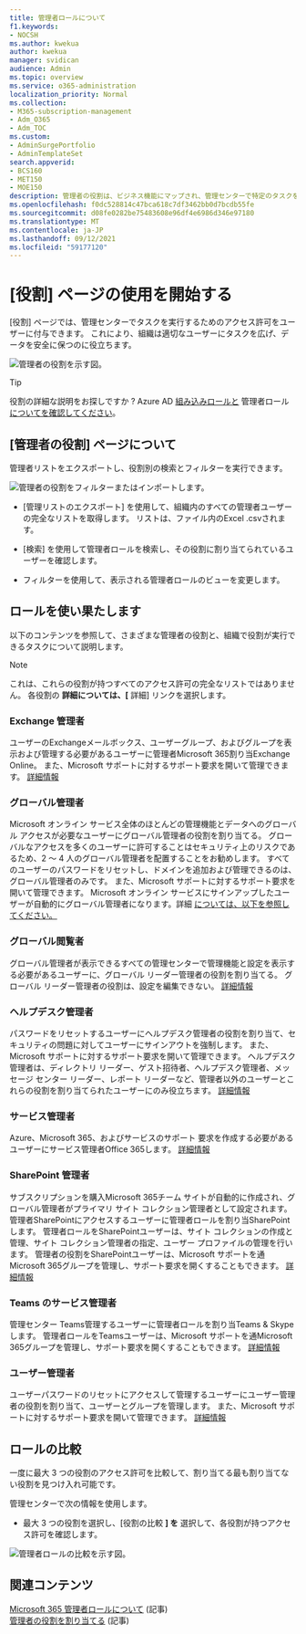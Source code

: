 ```yaml
---
title: 管理者ロールについて
f1.keywords:
- NOCSH
ms.author: kwekua
author: kwekua
manager: svidican
audience: Admin
ms.topic: overview
ms.service: o365-administration
localization_priority: Normal
ms.collection:
- M365-subscription-management
- Adm_O365
- Adm_TOC
ms.custom:
- AdminSurgePortfolio
- AdminTemplateSet
search.appverid:
- BCS160
- MET150
- MOE150
description: 管理者の役割は、ビジネス機能にマップされ、管理センターで特定のタスクを実行するためのアクセス許可を提供します。 たとえば、サービス管理者が Microsoft のサポート チケットを開きます。
ms.openlocfilehash: f0dc528814c47bca618c7df3462bb0d7bcdb55fe
ms.sourcegitcommit: d08fe0282be75483608e96df4e6986d346e97180
ms.translationtype: MT
ms.contentlocale: ja-JP
ms.lasthandoff: 09/12/2021
ms.locfileid: "59177120"
---
```

# <a name="get-started-with-the-roles-page"></a>[役割] ページの使用を開始する

[役割] ページでは、管理センターでタスクを実行するためのアクセス許可をユーザーに付与できます。 これにより、組織は適切なユーザーにタスクを広げ、データを安全に保つのに役立ちます。

![管理者の役割を示す図。](../../media/roles-main-page.png)

> [!TIP]
> 役割の詳細な説明をお探しですか ? Azure AD [組み込みロールと](/azure/active-directory/roles/permissions-reference) 管理者ロール [についてを確認してください](/microsoft-365/admin/add-users/about-admin-roles)。

## <a name="about-the-admin-roles-page"></a>[管理者の役割] ページについて

管理者リストをエクスポートし、役割別の検索とフィルターを実行できます。

![管理者の役割をフィルターまたはインポートします。](../../media/admin-role-page-options.png)

- [管理リストのエクスポート] を使用して、組織内のすべての管理者ユーザーの完全なリストを取得します。 リストは、ファイル内のExcel .csvされます。

- [検索] を使用して管理者ロールを検索し、その役割に割り当てられているユーザーを確認します。

- フィルターを使用して、表示される管理者ロールのビューを変更します。


## <a name="get-the-most-out-of-the-roles"></a>ロールを使い果たします

以下のコンテンツを参照して、さまざまな管理者の役割と、組織で役割が実行できるタスクについて説明します。

> [!NOTE]
これは、これらの役割が持つすべてのアクセス許可の完全なリストではありません。 各役割の **詳細については、[** 詳細] リンクを選択します。

### <a name="exchange-admin"></a>Exchange 管理者

ユーザーのExchangeメールボックス、ユーザーグループ、およびグループを表示および管理する必要があるユーザーに管理者Microsoft 365割り当Exchange Online。 また、Microsoft サポートに対するサポート要求を開いて管理できます。 [詳細情報](/microsoft-365/admin/add-users/about-exchange-online-admin-role)

### <a name="global-admin"></a>グローバル管理者

Microsoft オンライン サービス全体のほとんどの管理機能とデータへのグローバル アクセスが必要なユーザーにグローバル管理者の役割を割り当てる。 グローバルなアクセスを多くのユーザーに許可することはセキュリティ上のリスクであるため、2 〜 4 人のグローバル管理者を配置することをお勧めします。 すべてのユーザーのパスワードをリセットし、ドメインを追加および管理できるのは、グローバル管理者のみです。 また、Microsoft サポートに対するサポート要求を開いて管理できます。 Microsoft オンライン サービスにサインアップしたユーザーが自動的にグローバル管理者になります。詳細 [については、以下を参照してください。](/microsoft-365/admin/add-users/about-admin-roles#roles-available-in-the-microsoft-365-admin-center)

### <a name="global-reader"></a>グローバル閲覧者

グローバル管理者が表示できるすべての管理センターで管理機能と設定を表示する必要があるユーザーに、グローバル リーダー管理者の役割を割り当てる。 グローバル リーダー管理者の役割は、設定を編集できない。 [詳細情報](/microsoft-365/admin/add-users/about-admin-roles#roles-available-in-the-microsoft-365-admin-center)

### <a name="helpdesk-admin"></a>ヘルプデスク管理者

パスワードをリセットするユーザーにヘルプデスク管理者の役割を割り当て、セキュリティの問題に対してユーザーにサインアウトを強制します。 また、Microsoft サポートに対するサポート要求を開いて管理できます。 ヘルプデスク管理者は、ディレクトリ リーダー、ゲスト招待者、ヘルプデスク管理者、メッセージ センター リーダー、レポート リーダーなど、管理者以外のユーザーとこれらの役割を割り当てられたユーザーにのみ役立ちます。 [詳細情報](/microsoft-365/admin/add-users/about-admin-roles#roles-available-in-the-microsoft-365-admin-center)

### <a name="service-admin"></a>サービス管理者

Azure、Microsoft 365、およびサービスのサポート 要求を作成する必要があるユーザーにサービス管理者Office 365します。 [詳細情報](/microsoft-365/admin/add-users/about-admin-roles#roles-available-in-the-microsoft-365-admin-center)

### <a name="sharepoint-admin"></a>SharePoint 管理者

サブスクリプションを購入Microsoft 365チーム サイトが自動的に作成され、グローバル管理者がプライマリ サイト コレクション管理者として設定されます。 管理者SharePointにアクセスするユーザーに管理者ロールを割り当SharePointします。 管理者ロールをSharePointユーザーは、サイト コレクションの作成と管理、サイト コレクション管理者の指定、ユーザー プロファイルの管理を行います。 管理者の役割をSharePointユーザーは、Microsoft サポートを通Microsoft 365グループを管理し、サポート要求を開くすることもできます。 [詳細情報](/sharepoint/sharepoint-admin-role)

### <a name="teams-service-admin"></a>Teams のサービス管理者

管理センター Teams管理するユーザーに管理者ロールを割り当Teams & Skypeします。 管理者ロールをTeamsユーザーは、Microsoft サポートを通Microsoft 365グループを管理し、サポート要求を開くすることもできます。 [詳細情報](/MicrosoftTeams/using-admin-roles)

### <a name="user-admin"></a>ユーザー管理者

ユーザーパスワードのリセットにアクセスして管理するユーザーにユーザー管理者の役割を割り当て、ユーザーとグループを管理します。 また、Microsoft サポートに対するサポート要求を開いて管理できます。 [詳細情報](/microsoft-365/admin/add-users/about-admin-roles#roles-available-in-the-microsoft-365-admin-center)

## <a name="compare-roles"></a>ロールの比較

一度に最大 3 つの役割のアクセス許可を比較して、割り当てる最も割り当てない役割を見つけ入れ可能です。

管理センターで次の情報を使用します。

- 最大 3 つの役割を選択し、[役割の比較 **] を** 選択して、各役割が持つアクセス許可を確認します。

![管理者ロールの比較を示す図。](../../media/compare-roles-list.png)

## <a name="related-content"></a>関連コンテンツ

[Microsoft 365 管理者ロールについて](about-admin-roles.md) (記事)\
[管理者の役割を割り当てる](assign-admin-roles.md) (記事)
